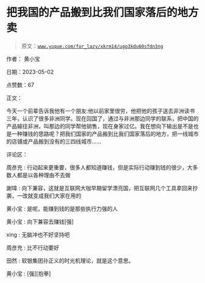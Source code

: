 # 把我国的产品搬到比我们国家落后的地方卖

> 原文：[`www.yuque.com/for_lazy/xkrm14/ugp3kdu60sfdn3ng`](https://www.yuque.com/for_lazy/xkrm14/ugp3kdu60sfdn3ng)

作者： 黄小宝

日期：2023-05-02

点赞数：67

正文：

今天一个前辈告诉我他有一个朋友:他以前家里很穷，他把他的孩子送去非洲读书三年，认识了很多非洲同学。现在回国了，通过与非洲那边同学的联系，把中国的产品输往非洲，叫那边的同学帮他销售，现在身家过亿。我在想向下输出是不是也是一种赚钱的思路呢？把我们国家的产品搬到比我们国家落后的地方，把一线城市的店铺或产品搬到没有的三四线城市……

评论区：

周彦充 : 行动起来更重要，很多人都知道赚钱，但是实际行动赚到钱的很少，大多数人都是以各种理由不去做

謝瑋 : 向下兼容，这就是互联网大咖早期留学漂亮国，把互联网几个工具拿回来抄袭，一改就变成我们大家在用的

黄小宝 : 是呢，能赚到钱的是那些执行力强的人

黄小宝 : 向下兼容去赚钱[强]

xing : 无脑冲也不好坚持吧

周彦充 : 比不行动要好

田然 : 软银集团孙正义的时光机理论，就是这个意思。

黄小宝 : [强][抱拳]



